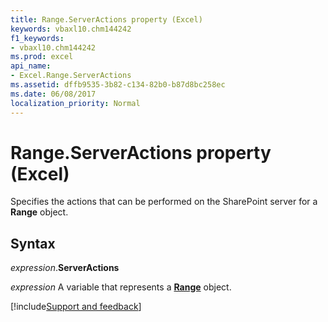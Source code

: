 ```yaml
---
title: Range.ServerActions property (Excel)
keywords: vbaxl10.chm144242
f1_keywords:
- vbaxl10.chm144242
ms.prod: excel
api_name:
- Excel.Range.ServerActions
ms.assetid: dffb9535-3b82-c134-82b0-b87d8bc258ec
ms.date: 06/08/2017
localization_priority: Normal
---
```



# Range.ServerActions property (Excel)

Specifies the actions that can be performed on the SharePoint server for a **Range** object.


## Syntax

_expression_.**ServerActions**

_expression_ A variable that represents a **[Range](excel.range(object).md)** object.




[!include[Support and feedback](~/includes/feedback-boilerplate.md)]